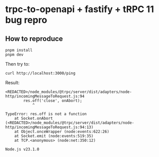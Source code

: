 # trpc-to-openapi + fastify + tRPC 11 bug repro

## How to reproduce

```
pnpm install
pnpm dev
```

Then try to:

```
curl http://localhost:3000/ping
```

Result:

```
<REDACTED>/node_modules/@trpc/server/dist/adapters/node-http/incomingMessageToRequest.js:94
        res.off('close', onAbort);
            ^

TypeError: res.off is not a function
    at Socket.onAbort (<REDACTED>/node_modules/@trpc/server/dist/adapters/node-http/incomingMessageToRequest.js:94:13)
    at Object.onceWrapper (node:events:622:26)
    at Socket.emit (node:events:519:35)
    at TCP.<anonymous> (node:net:350:12)

Node.js v23.1.0
```
